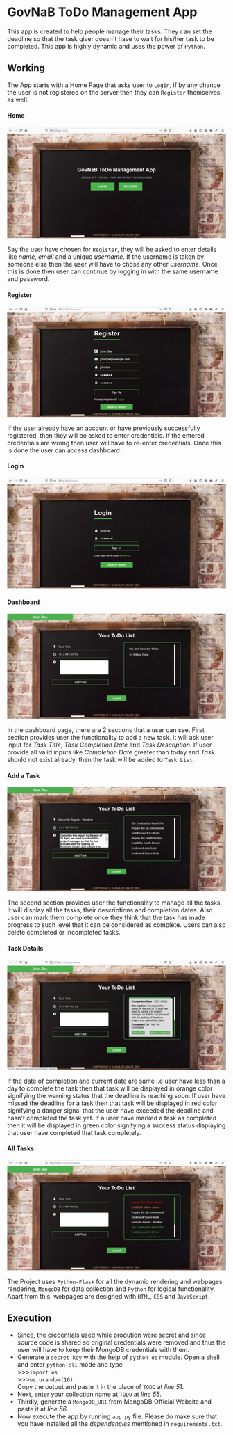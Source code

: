 # GovNaB ToDo Management App

This app is created to help people manage their tasks. They can set the deadline so that the task giver doesn't have to wait for his/her task to be completed. This app is highly dynamic and uses the power of `Python`.

## Working

The App starts with a Home Page that asks user to `Login`, if by any chance the user is not registered on the server then they can `Register` themselves as well.

#### Home
![home](./img/home.png "Home")

Say the user have chosen for `Register`, they will be asked to enter details like _name_, _email_ and a unique _username_. If the username is taken by someone else then the user will have to chose any other _username_. Once this is done then user can continue by logging in with the same username and password.

#### Register
![register](./img/register.png "Register")

If the user already have an account or have previously successfully registered, then they will be asked to enter credentials. If the entered credentials are wrong then user will have to re-enter credentials. Once this is done the user can access dashboard.

#### Login
![login](./img/login.png "Login")

#### Dashboard
![dashboard](./img/dashboard.png "Dashboard")

In the dashboard page, there are 2 sections that a user can see. First section provides user the functionality to add a new task. It will ask user input for _Task Title_, _Task Completion Date_ and _Task Description_. If user provide all valid inputs like _Completion Date_ greater than today and _Task_ should not exist already, then the task will be added to `Task List`.

#### Add a Task
![add](./img/task_add.png "Add Task")

The second section provides user the functionality to manage all the tasks. It will display all the tasks, their descriptions and completion dates. Also user can mark them complete once they think that the task has made progress to such level that it can be considered as complete. Users can also delete completed or incompleted tasks.

#### Task Details
![details](./img/task_details.png "Details")

If the date of completion and current date are same i.e user have less than a day to complete the task then that task will be displayed in orange color signifying the warning status that the deadline is reaching soon. If user have missed the deadline for a task then that task will be displayed in red color signifying a danger signal that the user have exceeded the deadline and hasn't completed the task yet. If a user have marked a task as completed then it will be displayed in green color signifying a success status displaying that user have completed that task completely.

#### All Tasks
![all tasks](./img/task_list.png "All Tasks")

The Project uses `Python-Flask` for all the dynamic rendering and webpages rendering, `MongoDB` for data collection and `Python` for logical functionality. Apart from this, webpages are designed with `HTML`, `CSS` and `JavaScript`.

## Execution

- Since, the credentials used while prodution were secret and since source code is shared so original credentials were removed and thus the user will have to keep their MongoDB credentials with them.
- Generate a `secret key` with the help of `python-os` module. Open a shell and enter `python-cli` mode and type<br>>>>```import os```<br>>>>```os.urandom(16)```.<br>Copy the output and paste it in the place of `TODO` at _line 51_.
- Next, enter your collection name at `TODO` at _line 55_.
- Thirdly, generate a `MongoDB_URI` from MongoDB Official Website and paste it at _line 56_.
- Now execute the app by running `app.py` file. Please do make sure that you have installed all the _dependencies_ mentioned in `requirements.txt`.